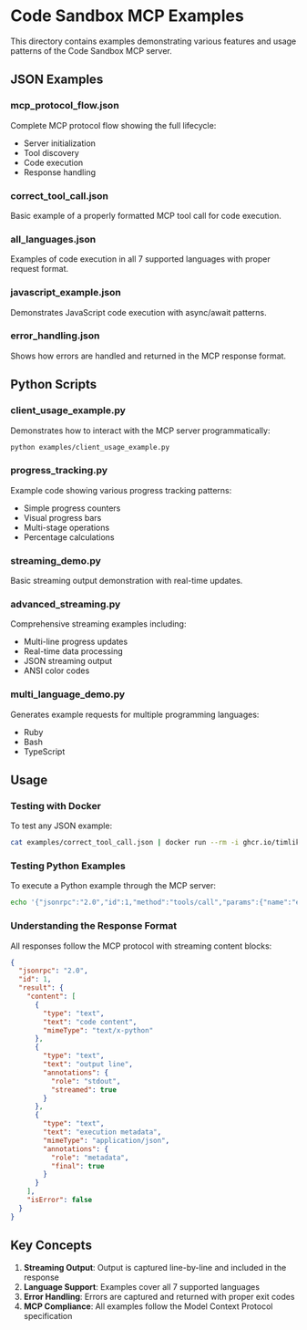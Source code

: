 # Code Sandbox MCP Examples

This directory contains examples demonstrating various features and usage patterns of the Code Sandbox MCP server.

## JSON Examples

### mcp_protocol_flow.json
Complete MCP protocol flow showing the full lifecycle:
- Server initialization
- Tool discovery
- Code execution
- Response handling

### correct_tool_call.json
Basic example of a properly formatted MCP tool call for code execution.

### all_languages.json
Examples of code execution in all 7 supported languages with proper request format.

### javascript_example.json
Demonstrates JavaScript code execution with async/await patterns.

### error_handling.json
Shows how errors are handled and returned in the MCP response format.

## Python Scripts

### client_usage_example.py
Demonstrates how to interact with the MCP server programmatically:
```bash
python examples/client_usage_example.py
```

### progress_tracking.py
Example code showing various progress tracking patterns:
- Simple progress counters
- Visual progress bars
- Multi-stage operations
- Percentage calculations

### streaming_demo.py
Basic streaming output demonstration with real-time updates.

### advanced_streaming.py
Comprehensive streaming examples including:
- Multi-line progress updates
- Real-time data processing
- JSON streaming output
- ANSI color codes

### multi_language_demo.py
Generates example requests for multiple programming languages:
- Ruby
- Bash
- TypeScript

## Usage

### Testing with Docker

To test any JSON example:
```bash
cat examples/correct_tool_call.json | docker run --rm -i ghcr.io/timlikesai/code-sandbox-mcp:latest
```

### Testing Python Examples

To execute a Python example through the MCP server:
```bash
echo '{"jsonrpc":"2.0","id":1,"method":"tools/call","params":{"name":"execute_code","arguments":{"language":"python","code":"'"$(cat examples/progress_tracking.py | jq -Rs .)"'"}}}' | docker run --rm -i ghcr.io/timlikesai/code-sandbox-mcp:latest
```

### Understanding the Response Format

All responses follow the MCP protocol with streaming content blocks:

```json
{
  "jsonrpc": "2.0",
  "id": 1,
  "result": {
    "content": [
      {
        "type": "text",
        "text": "code content",
        "mimeType": "text/x-python"
      },
      {
        "type": "text",
        "text": "output line",
        "annotations": {
          "role": "stdout",
          "streamed": true
        }
      },
      {
        "type": "text",
        "text": "execution metadata",
        "mimeType": "application/json",
        "annotations": {
          "role": "metadata",
          "final": true
        }
      }
    ],
    "isError": false
  }
}
```

## Key Concepts

1. **Streaming Output**: Output is captured line-by-line and included in the response
2. **Language Support**: Examples cover all 7 supported languages
3. **Error Handling**: Errors are captured and returned with proper exit codes
4. **MCP Compliance**: All examples follow the Model Context Protocol specification